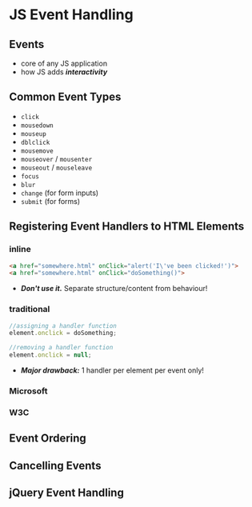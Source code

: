 # JS Event Handling

## Events
  * core of any JS application
  * how JS adds ***interactivity***


## Common Event Types
  * `click`
  * `mousedown`
  * `mouseup`
  * `dblclick`
  * `mousemove`
  * `mouseover` / `mousenter`
  * `mouseout` / `mouseleave`
  * `focus`
  * `blur`
  * `change` (for form inputs)
  * `submit` (for forms)


## Registering Event Handlers to HTML Elements

### inline 
```html
<a href="somewhere.html" onClick="alert('I\'ve been clicked!')">
<a href="somewhere.html" onClick="doSomething()">
```
* ***Don't use it.*** Separate structure/content from behaviour!  


### traditional
```js
//assigning a handler function
element.onclick = doSomething;

//removing a handler function
element.onclick = null;
```
* ***Major drawback:*** 1 handler per element per event only!

### Microsoft


### W3C
 

## Event Ordering
## Cancelling Events
## jQuery Event Handling
